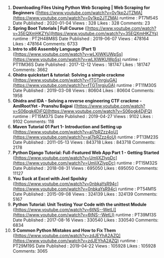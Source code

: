 1. **Downloading Files Using Python Web Scraping | Web Scraping for Beginners** ([https://www.youtube.com/watch?v=0v1kp2JTZMA](https://www.youtube.com/watch?v=0v1kp2JTZMA) runtime : PT7M54S Date Published : 2020-01-04 Views : 328 Likes : 328 Comments: 23
1. **Spring Boot Tutorials | Full Course** ([https://www.youtube.com/watch?v=35EQXmHKZYs](https://www.youtube.com/watch?v=35EQXmHKZYs) runtime : PT2H48M8S Date Published : 2019-06-07 Views : 478164 Likes : 478164 Comments: 6733
1. **Intro to x86 Assembly Language (Part 1)** ([https://www.youtube.com/watch?v=wLXIWKUWpSs](https://www.youtube.com/watch?v=wLXIWKUWpSs) runtime : PT11M36S Date Published : 2017-12-12 Views : 181747 Likes : 181747 Comments: 3662
1. **Ghidra quickstart & tutorial: Solving a simple crackme** ([https://www.youtube.com/watch?v=fTGTnrgjuGA](https://www.youtube.com/watch?v=fTGTnrgjuGA) runtime : PT11M30S Date Published : 2019-03-08 Views : 80604 Likes : 80604 Comments: 1958
1. **Ghidra and IDA - Solving a reverse engineering CTF crackme - AmIRootYet - Pranshu Bajpai** ([https://www.youtube.com/watch?v=S06pgk4DjFQ](https://www.youtube.com/watch?v=S06pgk4DjFQ) runtime : PT15M37S Date Published : 2019-04-27 Views : 9102 Likes : 9102 Comments: 118
1. **Maven Tutorial 01 Part 1- Introduction and Setting up** ([https://www.youtube.com/watch?v=al7bRZzz4oU](https://www.youtube.com/watch?v=al7bRZzz4oU) runtime : PT13M23S Date Published : 2011-05-13 Views : 843718 Likes : 843718 Comments: 2178
1. **Python Django Tutorial: Full-Featured Web App Part 1 - Getting Started** ([https://www.youtube.com/watch?v=UmljXZIypDc](https://www.youtube.com/watch?v=UmljXZIypDc) runtime : PT15M32S Date Published : 2018-08-31 Views : 695050 Likes : 695050 Comments: 11127
1. **You Suck at Excel with Joel Spolsky** ([https://www.youtube.com/watch?v=0nbkaYsR94c](https://www.youtube.com/watch?v=0nbkaYsR94c) runtime : PT54M1S Date Published : 2015-09-08 Views : 324139 Likes : 324139 Comments: 5167
1. **Python Tutorial: Unit Testing Your Code with the unittest Module** ([https://www.youtube.com/watch?v=6tNS--WetLI](https://www.youtube.com/watch?v=6tNS--WetLI) runtime : PT39M13S Date Published : 2017-08-16 Views : 330540 Likes : 330540 Comments: 6834
1. **5 Common Python Mistakes and How to Fix Them** ([https://www.youtube.com/watch?v=zdJEYhA2AZQ](https://www.youtube.com/watch?v=zdJEYhA2AZQ) runtime : PT29M19S Date Published : 2019-04-22 Views : 105928 Likes : 105928 Comments: 3065
